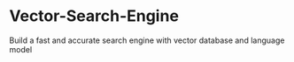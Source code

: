 # Vector-Search-Engine
Build a fast and accurate search engine with vector database and language model
